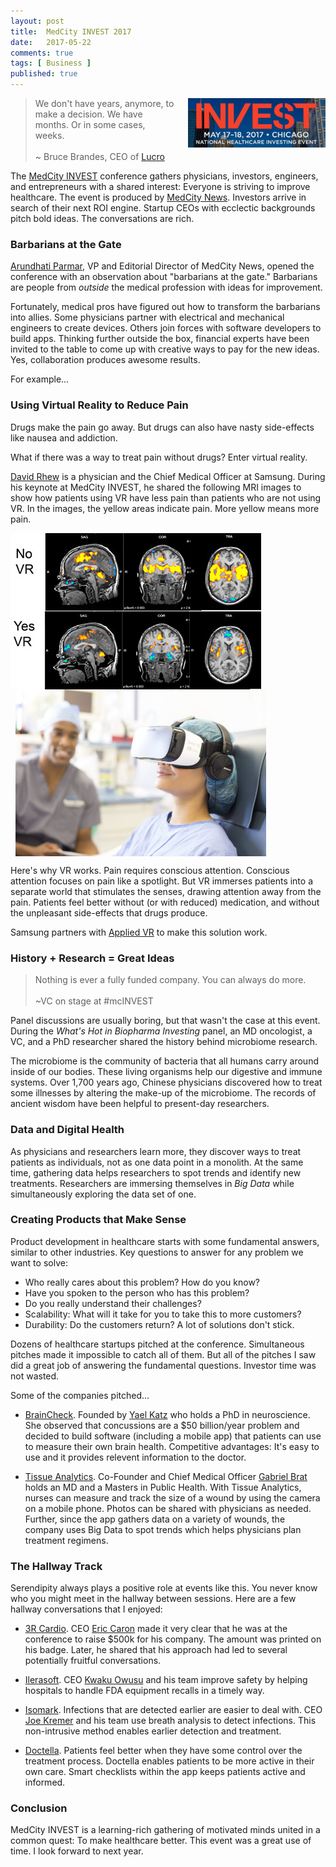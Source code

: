 ```yaml
---
layout: post
title:  MedCity INVEST 2017
date:   2017-05-22
comments: true
tags: [ Business ]
published: true
---
```

<img style="margin-left:20px" src="/images/medcity_invest.jpg" width="220" align="right">

>We don't have years, anymore, to make a decision. We have months. Or in some cases, weeks.<br/>&nbsp;<br/>~ Bruce Brandes, CEO of <a href="http://lucro.com/">Lucro</a>

The [MedCity INVEST](http://events.medcitynews.com/invest/) conference gathers physicians, investors, engineers, and entrepreneurs with a shared interest: Everyone is striving to improve healthcare. The event is produced by [MedCity News](http://medcitynews.com). Investors arrive in search of their next ROI engine. Startup CEOs with ecclectic backgrounds pitch bold ideas. The conversations are rich.

<!--more-->

### Barbarians at the Gate

[Arundhati Parmar](http://twitter.com/aparmarbb), VP and Editorial Director of MedCity News, opened the conference with an observation about "barbarians at the gate." Barbarians are people from _outside_ the medical profession with ideas for improvement.

Fortunately, medical pros have figured out how to transform the barbarians into allies. Some physicians partner with electrical and mechanical engineers to create devices. Others join forces with software developers to build apps. Thinking further outside the box, financial experts have been invited to the table to come up with creative ways to pay for the new ideas. Yes, collaboration produces awesome results.

For example...

### Using Virtual Reality to Reduce Pain

Drugs make the pain go away. But drugs can also have nasty side-effects like nausea and addiction.

What if there was a way to treat pain without drugs? Enter virtual reality.

[David Rhew](https://www.linkedin.com/in/david-rhew-m-d-1832764/) is a physician and the Chief Medical Officer at Samsung. During his keynote at MedCity INVEST, he shared the following MRI images to show how patients using VR have less pain than patients who are not using VR. In the images, the yellow areas indicate pain. More yellow means more pain.

<img src="/images/sansung-applied-vr.jpg" width="401" align="center">
<br/>&nbsp;
<img src="/images/applied-vr.jpg" width="401" align="center">

Here's why VR works. Pain requires conscious attention. Conscious attention focuses on pain like a spotlight. But VR immerses patients into a separate world that stimulates the senses, drawing attention away from the pain. Patients feel better without (or with reduced) medication, and without the unpleasant side-effects that drugs produce.

Samsung partners with [Applied VR](http://appliedvr.io) to make this solution work.

### History + Research = Great Ideas

> Nothing is ever a fully funded company. You can always do more.<br/>&nbsp;<br/>~VC on stage at #mcINVEST

Panel discussions are usually boring, but that wasn't the case at this event. During the _What's Hot in Biopharma Investing_ panel, an MD oncologist, a VC, and a PhD researcher shared the history behind microbiome research.

The microbiome is the community of bacteria that all humans carry around inside of our bodies. These living organisms help our digestive and immune systems. Over 1,700 years ago, Chinese physicians discovered how to treat some illnesses by altering the make-up of the microbiome. The records of ancient wisdom have been helpful to present-day researchers.

### Data and Digital Health

As physicians and researchers learn more, they discover ways to treat patients as individuals, not as one data point in a monolith. At the same time, gathering data helps researchers to spot trends and identify new treatments. Researchers are immersing themselves in _Big Data_ while simultaneously exploring the data set of one.

### Creating Products that Make Sense

Product development in healthcare starts with some fundamental answers, similar to other industries. Key questions to answer for any problem we want to solve:

* Who really cares about this problem? How do you know?
* Have you spoken to the person who has this problem?
* Do you really understand their challenges?
* Scalability: What will it take for you to take this to more customers?
* Durability: Do the customers return? A lot of solutions don't stick.

Dozens of healthcare startups pitched at the conference. Simultaneous pitches made it impossible to catch all of them. But all of the pitches I saw did a great job of answering the fundamental questions. Investor time was not wasted.

Some of the companies pitched...

* [BrainCheck](http://braincheck.com). Founded by [Yael Katz](https://www.linkedin.com/in/yael-katz-98909825/) who holds a PhD in neuroscience. She observed that concussions are a $50 billion/year problem and decided to build software (including a mobile app) that patients can use to measure their own brain health. Competitive advantages: It's easy to use and it provides relevent information to the doctor.

* [Tissue Analytics](https://www.tissue-analytics.com/). Co-Founder and Chief Medical Officer [Gabriel Brat](https://www.linkedin.com/in/gbrat/) holds an MD and a Masters in Public Health. With Tissue Analytics, nurses can measure and track the size of a wound by using the camera on a mobile phone. Photos can be shared with physicians as needed. Further, since the app gathers data on a variety of wounds, the company uses Big Data to spot trends which helps physicians plan treatment regimens.

### The Hallway Track

Serendipity always plays a positive role at events like this. You never know who you might meet in the hallway between sessions. Here are a few hallway conversations that I enjoyed:

* [3R Cardio](http://3rcardio.com). CEO [Eric Caron](https://www.linkedin.com/in/ericcaron/) made it very clear that he was at the conference to raise $500k for his company. The amount was printed on his badge. Later, he shared that his approach had led to several potentially fruitful conversations.

* [Ilerasoft](https://www.ilerasoft.com/). CEO [Kwaku Owusu](https://www.linkedin.com/in/kwaku-owusu-80207439/) and his team improve safety by helping hospitals to handle FDA equipment recalls in a timely way.

* [Isomark](http://isomark.com/). Infections that are detected earlier are easier to deal with. CEO [Joe Kremer](https://www.linkedin.com/in/joekremer/) and his team use breath analysis to detect infections. This non-intrusive method enables earlier detection and treatment.

* [Doctella](https://www.doctella.com/). Patients feel better when they have some control over the treatment process. Doctella enables patients to be more active in their own care. Smart checklists within the app keeps patients active and informed.

### Conclusion

MedCity INVEST is a learning-rich gathering of motivated minds united in a common quest: To make healthcare better. This event was a great use of time. I look forward to next year.
